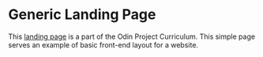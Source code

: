<h1>Generic Landing Page</h1>
<p>This <a href="https://cemkar.github.io/generic-landing-page/">landing page</a> is a part of the Odin Project Curriculum. This simple page serves an example of basic front-end layout for a website. </p>
